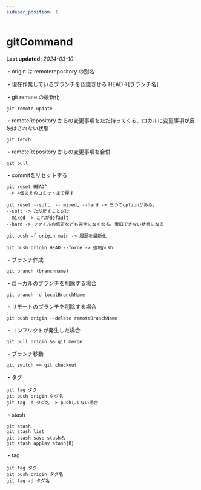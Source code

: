 ```yaml
---
sidebar_position: 1
---
```


# gitCommand


**Last updated:** _2024-03-10_

・origin は remoterepository の別名

・現在作業しているブランチを認識させる
HEAD->[ブランチ名]

・git remote の最新化
```
git remote update
```

・remoteRepository からの変更事項をただ持ってくる、ロカルに変更事項が反映はされない状態
```
git fetch
```

・remoteRepository からの変更事項を合併
```
git pull
```

・commitをリセットする
```
git reset HEAD^
 -> 4個まえのコミットまで戻す

git reset --soft, -- mixed, --hard -> 三つのoptionがある。
--soft -> ただ戻すことだけ
--mixed -> これがdefault
--hard -> ファイルの修正なども完全になくなる、復旧できない状態になる

git push -f origin main -> 履歴を最新化

git push origin HEAD --force -> 強制push
```

・ブランチ作成
```
git branch (branchname)
```

・ローカルのブランチを削除する場合
```
git branch -d localBranchName
```

・リモートのブランチを削除する場合
```git
git push origin --delete remoteBranchName
```

・コンフリクトが発生した場合
```
git pull origin && git merge
```

・ブランチ移動
```
git switch == git checkout
```

・タグ
```
git tag タグ
git push origin タグ名
git tag -d タグ名 -> pushしてない場合
```

・stash
```
git stash
git stash list
git stash save stash名
git stash applay stash{0}
```

・tag
```
git tag タグ
git push origin タグ名
git tag -d タグ名
```
